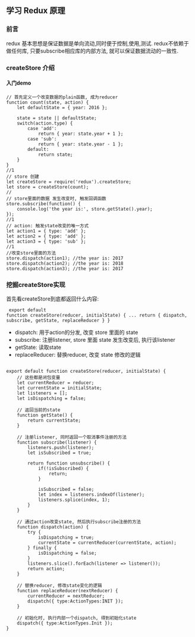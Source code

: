 ## 学习 Redux 原理

### 前言
redux 基本思想是保证数据是单向流动,同时便于控制,使用,测试.
redux不依赖于做任何库, 只要subscribe相应库的内部方法, 就可以保证数据流动的一致性.

### createStore 介绍
#### 入门demo
<pre><code>// 首先定义一个改变数据的plain函数, 成为reducer
function count(state, action) {
    let defaultState = { year: 2016 };

    state = state || defaultState;
    switch(action.type) {
        case 'add':
            return { year: state.year + 1 };
        case 'sub':
            return { year: state.year - 1 };
        default:
            return state;
    }
}
//1
// store 创建
let createStore = require('redux').createStore;
let store = createStore(count);
//
// store里面的数据 发生改变时, 触发回调函数
store.subscribe(function() {
    console.log('the year is:', store.getState().year);
});
//1
// action: 触发state改变的唯一方式
let action1 = { type: 'add' };
let action2 = { type: 'add' };
let action3 = { type: 'sub' };
//1
//改变store里面的方法
store.dispatch(action1); //the year is: 2017
store.dispatch(action2); //the year is: 2018
store.dispatch(action3); //the year is: 2017</code></pre>

### 挖掘createStore实现
首先看createStore到底都返回什么内容:<pre><code>
export default function createStore(reducer, initialState) {
    ...
    return {
        dispatch,
        subscribe,
        getState,
        replaceReducer
    }
}</code></pre>
* dispatch: 用于action的分发, 改变 store 里面的 state
* subscribe: 注册listener, store 里面 state 发生改变后, 执行该listener
* getState: 读取state
* replaceReducer: 替换reducer, 改变 state 修改的逻辑

<pre><code>
export default function createStore(reducer, initialState) {
    // 这些都是闭包变量
    let currentReducer = reducer;
    let currentState = initialState;
    let listeners = [];
    let isDispatching = false;

    // 返回当前的state
    function getState() {
        return currentState;
    }

    // 注册listener, 同时返回一个取消事件注册的方法
    function subscribe(listener) {
        listeners.push(listener);
        let isSubscribed = true;

        return function unsubscribe() {
            if(!isSubscribed) {
                return;
            }

            isSubscribed = false;
            let index = listeners.indexOf(listener);
            listeners.splice(index, 1);
        }
    }

    // 通过action改变state, 然后执行subscribe注册的方法
    function dispatch(action) {
        try {
            isDispatching = true;
            currentState = currentReducer(currentState, action);
        } finally {
            isDispatching = false;
        }
        listeners.slice().forEach(listener => listener());
        return action;
    }

    // 替换reducer, 修改state变化的逻辑
    function replaceReducer(nextReducer) {
        currentReducer = nextReducer;
        dispatch({ type:ActionTypes:INIT });
    }

    // 初始化时, 执行内部一个dispatch, 得到初始化state
    dispatch({ type:ActionTypes.Init });
}
</code></pre>
